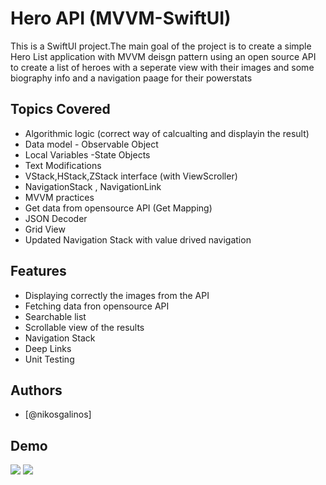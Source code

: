 
# Hero API (MVVM-SwiftUI)

This is a SwiftUI project.The main goal of the project is to create a simple Hero List application
with MVVM deisgn pattern 
using an open source API to create a list of heroes with a seperate view with their images and some biography info and a navigation paage for their powerstats

## Topics Covered

- Algorithmic logic (correct way of calcualting and displayin the result)
- Data model - Observable Object
- Local Variables -State Objects
- Text Modifications
- VStack,HStack,ZStack interface (with ViewScroller)
- NavigationStack , NavigationLink
- MVVM practices
- Get data from opensource API (Get Mapping)
- JSON Decoder
- Grid View
- Updated Navigation Stack with value drived navigation
## Features


- Displaying correctly the images from the API 
- Fetching data fron opensource API
- Searchable list
- Scrollable view of the results 
- Navigation Stack
- Deep Links
- Unit Testing


## Authors

- [@nikosgalinos]


## Demo
![](https://github.vodafone.com/nikos-galinos/HeroAPI_MVVM/blob/main/hero.gif)
![](https://github.vodafone.com/nikos-galinos/HeroAPI_MVVM/blob/main/hero1.gif)



